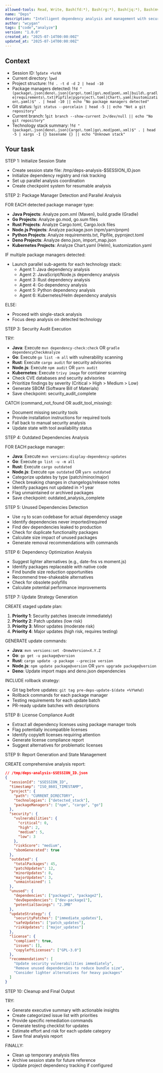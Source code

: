 ```yaml
---
allowed-tools: Read, Write, Bash(fd:*), Bash(rg:*), Bash(jq:*), Bash(mvn:*), Bash(gradle:*), Bash(go:*), Bash(cargo:*), Bash(npm:*), Bash(yarn:*), Bash(deno:*), Bash(helm:*), Bash(trivy:*), Task
name: "Deps"
description: "Intelligent dependency analysis and management with security auditing"
author: "wcygan"
tags: ["code","analyze"]
version: "1.0.0"
created_at: "2025-07-14T00:00:00Z"
updated_at: "2025-07-14T00:00:00Z"
---
```


## Context

- Session ID: !`gdate +%s%N`
- Current directory: !`pwd`
- Project structure: !`fd . -t d -d 2 | head -10`
- Package managers detected: !`fd "(package\.json|deno\.json|Cargo\.toml|go\.mod|pom\.xml|build\.gradle|requirements\.txt|Pipfile|pyproject\.toml|Chart\.yaml|kustomization\.yaml)$" . | head -10 || echo "No package managers detected"`
- Git status: !`git status --porcelain | head -5 || echo "Not a git repository"`
- Current branch: !`git branch --show-current 2>/dev/null || echo "No git repository"`
- Technology stack summary: !`fd "(package\.json|deno\.json|Cargo\.toml|go\.mod|pom\.xml)$" . | head -5 | xargs -I {} basename {} || echo "Unknown stack"`

## Your task

STEP 1: Initialize Session State

- Create session state file: /tmp/deps-analysis-$SESSION_ID.json
- Initialize dependency registry and risk tracking
- Set up parallel analysis coordination
- Create checkpoint system for resumable analysis

STEP 2: Package Manager Detection and Parallel Analysis

FOR EACH detected package manager type:

- **Java Projects**: Analyze pom.xml (Maven), build.gradle (Gradle)
- **Go Projects**: Analyze go.mod, go.sum files
- **Rust Projects**: Analyze Cargo.toml, Cargo.lock files
- **Node.js Projects**: Analyze package.json (npm/yarn/pnpm)
- **Python Projects**: Analyze requirements.txt, Pipfile, pyproject.toml
- **Deno Projects**: Analyze deno.json, import_map.json
- **Kubernetes Projects**: Analyze Chart.yaml (Helm), kustomization.yaml

IF multiple package managers detected:

- Launch parallel sub-agents for each technology stack:
  - Agent 1: Java dependency analysis
  - Agent 2: JavaScript/Node.js dependency analysis
  - Agent 3: Rust dependency analysis
  - Agent 4: Go dependency analysis
  - Agent 5: Python dependency analysis
  - Agent 6: Kubernetes/Helm dependency analysis

ELSE:

- Proceed with single-stack analysis
- Focus deep analysis on detected technology

STEP 3: Security Audit Execution

TRY:

- **Java**: Execute `mvn dependency-check:check` OR `gradle dependencyCheckAnalyze`
- **Go**: Execute `go list -m all` with vulnerability scanning
- **Rust**: Execute `cargo audit` for security advisories
- **Node.js**: Execute `npm audit` OR `yarn audit`
- **Kubernetes**: Execute `trivy image` for container scanning
- Check CVE databases and security advisories
- Prioritize findings by severity (Critical > High > Medium > Low)
- Generate SBOM (Software Bill of Materials)
- Save checkpoint: security_audit_complete

CATCH (command_not_found OR audit_tool_missing):

- Document missing security tools
- Provide installation instructions for required tools
- Fall back to manual security analysis
- Update state with tool availability status

STEP 4: Outdated Dependencies Analysis

FOR EACH package manager:

- **Java**: Execute `mvn versions:display-dependency-updates`
- **Go**: Execute `go list -u -m all`
- **Rust**: Execute `cargo outdated`
- **Node.js**: Execute `npm outdated` OR `yarn outdated`
- Categorize updates by type (patch/minor/major)
- Check breaking changes in changelogs/release notes
- Identify packages not updated in >1 year
- Flag unmaintained or archived packages
- Save checkpoint: outdated_analysis_complete

STEP 5: Unused Dependencies Detection

- Use `rg` to scan codebase for actual dependency usage
- Identify dependencies never imported/required
- Find dev dependencies leaked to production
- Check for duplicate functionality packages
- Calculate size impact of unused packages
- Generate removal recommendations with commands

STEP 6: Dependency Optimization Analysis

- Suggest lighter alternatives (e.g., date-fns vs moment.js)
- Identify packages replaceable with native code
- Find bundle size reduction opportunities
- Recommend tree-shakeable alternatives
- Check for obsolete polyfills
- Calculate potential performance improvements

STEP 7: Update Strategy Generation

CREATE staged update plan:

1. **Priority 1**: Security patches (execute immediately)
2. **Priority 2**: Patch updates (low risk)
3. **Priority 3**: Minor updates (moderate risk)
4. **Priority 4**: Major updates (high risk, requires testing)

GENERATE update commands:

- **Java**: `mvn versions:set -DnewVersion=X.Y.Z`
- **Go**: `go get -u package@version`
- **Rust**: `cargo update -p package --precise version`
- **Node.js**: `npm update package@version` OR `yarn upgrade package@version`
- **Deno**: Update import maps and deno.json dependencies

INCLUDE rollback strategy:

- Git tag before updates: `git tag pre-deps-update-$(date +%Y%m%d)`
- Rollback commands for each package manager
- Testing requirements for each update batch
- PR-ready update batches with descriptions

STEP 8: License Compliance Audit

- Extract all dependency licenses using package manager tools
- Flag potentially incompatible licenses
- Identify copyleft licenses requiring attention
- Generate license compliance report
- Suggest alternatives for problematic licenses

STEP 9: Report Generation and State Management

CREATE comprehensive analysis report:

```json
// /tmp/deps-analysis-$SESSION_ID.json
{
  "sessionId": "$SESSION_ID",
  "timestamp": "ISO_8601_TIMESTAMP",
  "project": {
    "path": "CURRENT_DIRECTORY",
    "technologies": ["detected_stack"],
    "packageManagers": ["npm", "cargo", "go"]
  },
  "security": {
    "vulnerabilities": {
      "critical": 0,
      "high": 2,
      "medium": 5,
      "low": 3
    },
    "riskScore": "medium",
    "sbomGenerated": true
  },
  "outdated": {
    "totalPackages": 45,
    "patchUpdates": 12,
    "minorUpdates": 8,
    "majorUpdates": 3,
    "unmaintained": 1
  },
  "unused": {
    "dependencies": ["package1", "package2"],
    "devDependencies": ["dev-package1"],
    "potentialSavings": "2.3MB"
  },
  "updateStrategy": {
    "securityPatches": ["immediate_updates"],
    "safeUpdates": ["patch_updates"],
    "riskUpdates": ["major_updates"]
  },
  "license": {
    "compliant": true,
    "issues": [],
    "copyleftLicenses": ["GPL-3.0"]
  },
  "recommendations": [
    "Update security vulnerabilities immediately",
    "Remove unused dependencies to reduce bundle size",
    "Consider lighter alternatives for heavy packages"
  ]
}
```

STEP 10: Cleanup and Final Output

TRY:

- Generate executive summary with actionable insights
- Create categorized issue list with priorities
- Provide specific remediation commands
- Generate testing checklist for updates
- Estimate effort and risk for each update category
- Save final analysis report

FINALLY:

- Clean up temporary analysis files
- Archive session state for future reference
- Update project dependency tracking if configured